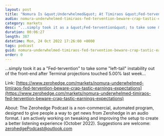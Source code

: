 ```yaml
---
layout: post
title: "Nomura Is &quot;Underwhelmed&quot; At Timiraos &quot;Fed-tervention&quot;; Beware Of &quot;Crap-tastic&quot; Earnings Expectations"
audio: nomura-underwhelmed-timiraos-fed-tervention-beware-crap-tastic-earnings-expectations-0
category: markets
desc: "...simply took it as a &quot;Fed-tervention&quot; to take some &quot;left-tail&quot; instability out of the front-end after Terminal projections touched 5.00% last week..."
duration: 00:06:27
length: 387
datetime: Mon, 24 Oct 2022 17:26:00 +0000
tags: podcast
guid: nomura-underwhelmed-timiraos-fed-tervention-beware-crap-tastic-earnings-expectations-0
order: 0
---
```

...simply took it as a &quot;Fed-tervention&quot; to take some &quot;left-tail&quot; instability out of the front-end after Terminal projections touched 5.00% last week...

Link: [https://www.zerohedge.com/markets/nomura-underwhelmed-timiraos-fed-tervention-beware-crap-tastic-earnings-expectations](https://www.zerohedge.com/markets/nomura-underwhelmed-timiraos-fed-tervention-beware-crap-tastic-earnings-expectations)

About: The Zerohedge Podcast is a non-commercial, automated program, designed to give people a way to get news from Zerohedge in an audio format.  I am actively working on tweaking and improving the setup to create a better listening experience (October 2022).  Suggestions are welcome: [zerohedgePodcast@outlook.com](mailto:zerohedgePodcast@outlook.com)